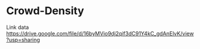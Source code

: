 # Crowd-Density
Link data
https://drive.google.com/file/d/16byMVio9dj2qif3dC91Y4kC_gdAnElvK/view?usp=sharing
